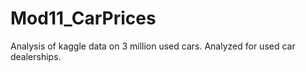 # Mod11_CarPrices
Analysis of kaggle data on 3 million used cars.  Analyzed for used car dealerships.

